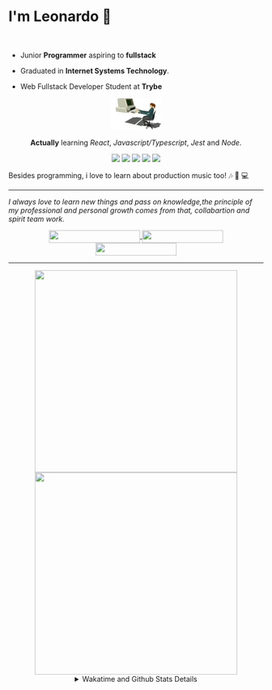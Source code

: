 # I'm Leonardo 🌈
<p align="center">
<img src="https://upload.wikimedia.org/wikipedia/en/thumb/0/05/Flag_of_Brazil.svg/1200px-Flag_of_Brazil.svg.png" width=20 height=15 / >
<img src="https://upload.wikimedia.org/wikipedia/commons/2/2b/Bandeira_do_estado_de_S%C3%A3o_Paulo.svg" width=20 height=15 / >
</p>

- Junior <b>Programmer</b> aspiring to <b>fullstack</b>

- Graduated in <b>Internet Systems Technology</b>.

- Web Fullstack Developer Student at <b>Trybe</b>

<div align="center">

<img src="./img/computer.gif" width="100px">

**Actually** learning _React_, _Javascript/Typescript_, _Jest_ and  _Node_. 

</div>
       
<p align="center">
<img src="https://badges.aleen42.com/src/react.svg">
<img src="https://badges.aleen42.com/src/javascript.svg">
<img src="https://badges.aleen42.com/src/typescript.svg">
<img src="https://badges.aleen42.com/src/jest_1.svg">
<img src="https://badges.aleen42.com/src/node.svg">
<br>
</p>

Besides programming, i love to learn about production music too! :notes: :musical_keyboard: :computer:

* * *

<i>I always love to learn new things and pass on knowledge,the principle of my professional and personal growth comes from that, collabartion and spirit team work.</i><br>

<div align="center">
       
<a href="https://www.linkedin.com/in/lcds90/">
  <img align="center" src="https://img.shields.io/static/v1?logo=linkedin&label=linkedin&message=lcds90&color=blue&style=for-the-badge" height=25 width=180/>
</a>
<a href="http://lcds.me">
  <img align="center" src="https://img.shields.io/static/v1?&label=Portflio&message=site&color=green&style=for-the-badge" height=25 width=160/>
</a>
<a href="mailto:lcds90@gmail.com">
  <img align="center" src="https://img.shields.io/static/v1?&logo=gmail&label=Send&message=Email&color=red&style=for-the-badge" height=25 width=160/>
</a>
       
</div>

* * *

<div align="center">
<a href="https://github.com/lcds90/">
  <img align="center" src="https://github-readme-stats.vercel.app/api/top-langs/?username=lcds90&langs_count=10&theme=gruvbox&layout=compact&include_all_commits=true" height="400px" width="400px"/>
</a>
<a href="https://wakatime.com/@lcds90">
  <img align="center" src="https://github-readme-stats.vercel.app/api/wakatime?username=lcds90&theme=gruvbox&layout=compact" height="400px" width="400px"/>
</a>
       
<details>
       <summary>Wakatime and Github Stats Details</summary>
       <div align="justify">
              
<!--START_SECTION:waka-->
![Profile Views](http://img.shields.io/badge/Profile%20Views-6-blue)

**🐱 My Github Data** 

> 🏆 554 Contributions in the Year 2021
 > 
> 📦 518.8 kB Used in Github's Storage 
 > 
> 💼 Opted to Hire
 > 
> 📜 41 Public Repositories 
 > 
> 🔑 38 Private Repositories  
 > 
**I'm a Night 🦉** 

```text
🌞 Morning    82 commits     ████░░░░░░░░░░░░░░░░░░░░░   15.83% 
🌆 Daytime    142 commits    ██████░░░░░░░░░░░░░░░░░░░   27.41% 
🌃 Evening    165 commits    ████████░░░░░░░░░░░░░░░░░   31.85% 
🌙 Night      129 commits    ██████░░░░░░░░░░░░░░░░░░░   24.9%

```
📅 **I'm Most Productive on Saturday** 

```text
Monday       82 commits     ████░░░░░░░░░░░░░░░░░░░░░   15.83% 
Tuesday      75 commits     ███░░░░░░░░░░░░░░░░░░░░░░   14.48% 
Wednesday    49 commits     ██░░░░░░░░░░░░░░░░░░░░░░░   9.46% 
Thursday     38 commits     █░░░░░░░░░░░░░░░░░░░░░░░░   7.34% 
Friday       67 commits     ███░░░░░░░░░░░░░░░░░░░░░░   12.93% 
Saturday     105 commits    █████░░░░░░░░░░░░░░░░░░░░   20.27% 
Sunday       102 commits    █████░░░░░░░░░░░░░░░░░░░░   19.69%

```


📊 **This Week I Spent My Time On** 

```text
⌚︎ Time Zone: America/Sao_Paulo

💬 Programming Languages: 
JavaScript               8 hrs 10 mins       ███████░░░░░░░░░░░░░░░░░░   28.54% 
CSS                      7 hrs 48 mins       ██████░░░░░░░░░░░░░░░░░░░   27.26% 
TypeScript               7 hrs 46 mins       ██████░░░░░░░░░░░░░░░░░░░   27.13% 
JSX                      2 hrs 13 mins       ██░░░░░░░░░░░░░░░░░░░░░░░   7.77% 
Markdown                 1 hr 12 mins        █░░░░░░░░░░░░░░░░░░░░░░░░   4.23%

🔥 Editors: 
VS Code                  28 hrs 39 mins      █████████████████████████   100.0%

🐱‍💻 Projects: 
next-portfolio           6 hrs 33 mins       █████░░░░░░░░░░░░░░░░░░░░   22.86% 
localizalabs-react-develo6 hrs 5 mins        █████░░░░░░░░░░░░░░░░░░░░   21.24% 
project-movie-cards-libra4 hrs 24 mins       ███░░░░░░░░░░░░░░░░░░░░░░   15.41% 
project-playground-functi3 hrs 52 mins       ███░░░░░░░░░░░░░░░░░░░░░░   13.54% 
trybe-course             2 hrs 46 mins       ██░░░░░░░░░░░░░░░░░░░░░░░   9.69%

💻 Operating System: 
Linux                    28 hrs 39 mins      █████████████████████████   100.0%

```

**I Mostly Code in JavaScript** 

```text
JavaScript               24 repos            ████████░░░░░░░░░░░░░░░░░   32.0% 
TypeScript               15 repos            █████░░░░░░░░░░░░░░░░░░░░   20.0% 
HTML                     14 repos            ████░░░░░░░░░░░░░░░░░░░░░   18.67% 
CSS                      6 repos             ██░░░░░░░░░░░░░░░░░░░░░░░   8.0% 
PHP                      5 repos             █░░░░░░░░░░░░░░░░░░░░░░░░   6.67%

```


**Timeline**

![Chart not found](https://raw.githubusercontent.com/lcds90/lcds90/main/charts/bar_graph.png) 


 Last Updated on 27/07/2021
<!--END_SECTION:waka-->
              
              
   </div>
</details>
       
       
</div>
